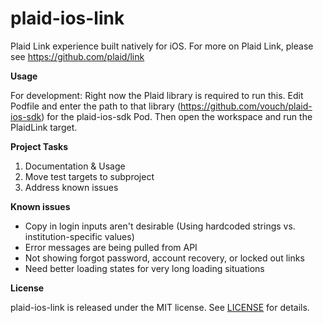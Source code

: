 # plaid-ios-link
Plaid Link experience built natively for iOS. For more on Plaid Link, please see https://github.com/plaid/link

**Usage**

For development:
Right now the Plaid library is required to run this. Edit Podfile and enter the path to that library (https://github.com/vouch/plaid-ios-sdk) for the plaid-ios-sdk Pod. Then open the workspace and run the PlaidLink target.

**Project Tasks**

1. Documentation & Usage
2. Move test targets to subproject
3. Address known issues

**Known issues**
- Copy in login inputs aren't desirable (Using hardcoded strings vs. institution-specific values)
- Error messages are being pulled from API
- Not showing forgot password, account recovery, or locked out links
- Need better loading states for very long loading situations

**License**

plaid-ios-link is released under the MIT license. See [LICENSE](https://github.com/vouch/plaid-ios-link/blob/master/LICENSE) for details.
